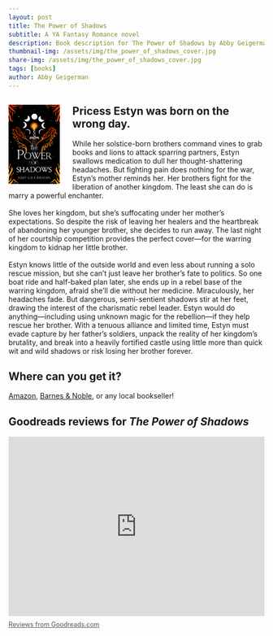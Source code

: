 ```yaml
---
layout: post
title: The Power of Shadows
subtitle: A YA Fantasy Romance novel
description: Book description for The Power of Shadows by Abby Geigerman, a Young Adult fantasy novel about a princess rescuing her brother from a warring kingdom published in 2023. Links to purchase included.
thumbnail-img: /assets/img/the_power_of_shadows_cover.jpg
share-img: /assets/img/the_power_of_shadows_cover.jpg
tags: [books]
author: Abby Geigerman
---
```

<div>
<img src="/assets/img/the_power_of_shadows_cover.jpg" alt="The Power of Shadows Cover" width="20%" style="float: left; margin-right: 25px; margin-bottom: 10px;"/>

<h2>Pricess Estyn was born on the wrong day.</h2>

<p>
While her solstice-born brothers command vines to grab books and lions to attack sparring partners, Estyn swallows medication to dull her thought-shattering headaches. But fighting pain does nothing for the war, Estyn’s mother reminds her. Her brothers fight for the liberation of another kingdom. The least she can do is marry a powerful enchanter.
<br>
<br>
She loves her kingdom, but she’s suffocating under her mother’s expectations. So despite the risk of leaving her healers and the heartbreak of abandoning her younger brother, she decides to run away. The last night of her courtship competition provides the perfect cover—for the warring kingdom to kidnap her little brother.
<br>
<br>
Estyn knows little of the outside world and even less about running a solo rescue mission, but she can’t just leave her brother’s fate to politics. So one boat ride and half-baked plan later, she ends up in a rebel base of the warring kingdom, afraid she’ll die without her medicine. Miraculously, her headaches fade. But dangerous, semi-sentient shadows stir at her feet, drawing the interest of the charismatic rebel leader. Estyn would do anything—including using unknown magic for the rebellion—if they help rescue her brother. With a tenuous alliance and limited time, Estyn must evade capture by her father’s soldiers, unpack the reality of her kingdom’s brutality, and break into a heavily fortified castle using little more than quick wit and wild shadows or risk losing her brother forever.
</p>
</div>

## Where can you get it?
[Amazon](https://www.amazon.com/dp/B0CJJ313XJ?ref_=cm_sw_r_cp_ud_dp_2912T407ZB1BR7HGBKM7), [Barnes & Noble](https://www.barnesandnoble.com/w/book/1144229319?ean=9798989215706), or any local bookseller!


<div id="goodreads-widget" class="goodreads-widget" style="max-width: 100%; margin: 0 auto;">
  <div id="gr_header">
    <h2>
      <a rel="nofollow" href="https://www.goodreads.com/book/show/199913164-the-power-of-shadows" style="text-decoration: none;">
        Goodreads reviews for <em>The Power of Shadows</em>
      </a>
    </h2>
  </div>

  <div style="position: relative; padding-bottom: 70%; height: 0; overflow: hidden; max-width: 100%;">
    <iframe
      sandbox
      id="the_iframe"
      src="https://www.goodreads.com/api/reviews_widget_iframe?did=DEVELOPER_ID&format=html&header_text=Goodreads+reviews+for+The+Power+of+Shadows&isbn=9798989215706&links=660&min_rating=&num_reviews=&review_back=ffffff&stars=000000&stylesheet=&text=444"
      frameborder="0"
      style="position: absolute; top: 0; left: 0; width: 100%; height: 100%;"
      allowfullscreen>
    </iframe>
  </div>

  <div id="gr_footer" style="margin-top: 0.5em;">
    <a class="gr_branding" target="_blank" rel="nofollow noopener noreferrer"
      href="https://www.goodreads.com/book/show/199913164-the-power-of-shadows?utm_medium=api&utm_source=reviews_widget"
      style="font-size: 0.9em; color: #555;">
      Reviews from Goodreads.com
    </a>
  </div>
</div>
